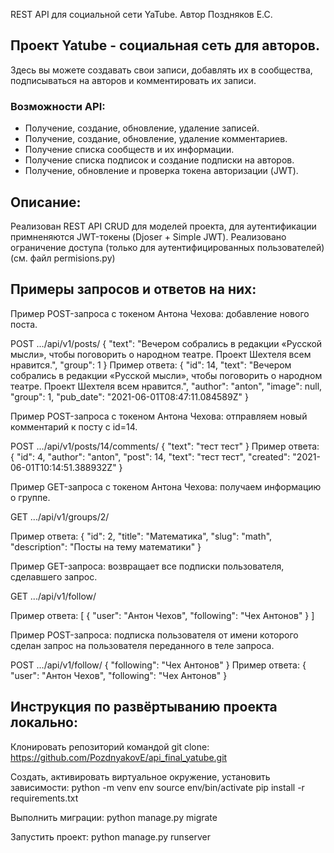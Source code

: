 REST API для социальной сети YaTube.
Автор Поздняков Е.С.

## Проект Yatube - социальная сеть для авторов.
Здесь вы можете создавать свои записи, добавлять их в сообщества, подписываться на авторов и комментировать их записи.

### Возможности API:
* Получение, создание, обновление, удаление записей.
* Получение, создание, обновление, удаление комментариев.
* Получение списка сообществ и их информации.
* Получение списка подписок и создание подписки на авторов.
* Получение, обновление и проверка токена авторизации (JWT).

Описание:
--------------------------------------------------------------------------------------------
Реализован REST API CRUD для моделей проекта, для аутентификации примненяются JWT-токены (Djoser + Simple JWT). 
Реализовано ограничение доступа (только для аутентифицированных пользователей) (см. файл permisions.py)

Примеры запросов и ответов на них:
--------------------------------------------------------------------------------------------
Пример POST-запроса с токеном Антона Чехова: добавление нового поста.

POST .../api/v1/posts/
{
    "text": "Вечером собрались в редакции «Русской мысли», чтобы поговорить о народном театре. Проект Шехтеля всем нравится.",
    "group": 1
} 
Пример ответа:
{
    "id": 14,
    "text": "Вечером собрались в редакции «Русской мысли», чтобы поговорить о народном театре. Проект Шехтеля всем нравится.",
    "author": "anton",
    "image": null,
    "group": 1,
    "pub_date": "2021-06-01T08:47:11.084589Z"
} 

Пример POST-запроса с токеном Антона Чехова: отправляем новый комментарий к посту с id=14.

POST .../api/v1/posts/14/comments/
{
    "text": "тест тест"
} 
Пример ответа:
{
    "id": 4,
    "author": "anton",
    "post": 14,
    "text": "тест тест",
    "created": "2021-06-01T10:14:51.388932Z"
} 

Пример GET-запроса с токеном Антона Чехова: получаем информацию о группе.

GET .../api/v1/groups/2/

Пример ответа:
{
    "id": 2,
    "title": "Математика",
    "slug": "math",
    "description": "Посты на тему математики"
}

Пример GET-запроса: возвращает все подписки пользователя, сделавшего запрос.

GET .../api/v1/follow/

Пример ответа:
[
    {
        "user": "Антон Чехов",
        "following": "Чех Антонов"
    }
]

Пример POST-запроса: подписка пользователя от имени которого сделан запрос
на пользователя переданного в теле запроса.

POST .../api/v1/follow/
{
    "following": "Чех Антонов"
}
Пример ответа:
{
    "user": "Антон Чехов",
    "following": "Чех Антонов"
}

Инструкция по развёртыванию проекта локально:
--------------------------------------------------------------------------------------------
Клонировать репозиторий командой git clone:
https://github.com/PozdnyakovE/api_final_yatube.git

Создать, активировать виртуальное окружение, установить зависимости:
python -m venv env
source env/bin/activate
pip install -r requirements.txt

Выполнить миграции:
python manage.py migrate

Запустить проект:
python manage.py runserver
